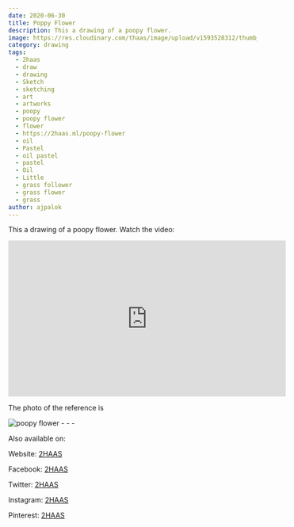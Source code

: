 ```yaml
---
date: 2020-06-30
title: Poppy Flower
description: This a drawing of a poopy flower.
image: https://res.cloudinary.com/thaas/image/upload/v1593528312/thumb_poopy_flower_fvr7wv.jpg
category: drawing
tags:
  - 2haas
  - draw
  - drawing
  - Sketch
  - sketching
  - art
  - artworks
  - poopy
  - poopy flower
  - flower
  - https://2haas.ml/poopy-flower
  - oil
  - Pastel
  - oil pastel
  - pastel
  - Oil
  - Little
  - grass follower
  - grass flower
  - grass
author: ajpalok
---
```


This a drawing of a poopy flower. Watch the video:
<iframe width="560" height="315" src="https://www.youtube-nocookie.com/embed/9HdxSmMryhA" frameborder="0" allow="accelerometer; autoplay; encrypted-media; gyroscope; picture-in-picture" allowfullscreen></iframe>

The photo of the reference is

<img src="https://res.cloudinary.com/thaas/image/upload/v1593528367/poppy-5325623_x8lgzd.jpg" alt="poopy flower">
- - -

Also available on:

Website: [2HAAS](https://2haas.ml/)  

Facebook: [2HAAS](https://facebook.com/2haas)  

Twitter: [2HAAS](https://twitter.com/2haas_ml)  

Instagram: [2HAAS](https://instagram.com/2haas.ml)  

Pinterest: [2HAAS](https://pinterest.com/2haas_ml)  
